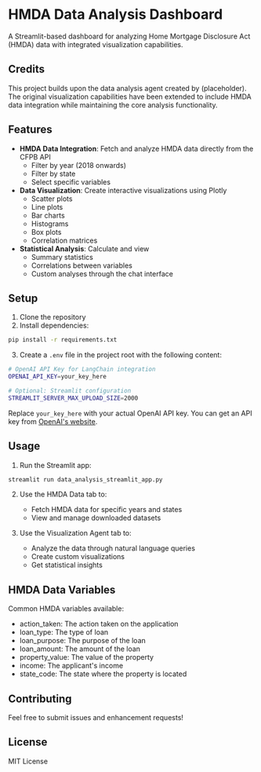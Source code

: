 # HMDA Data Analysis Dashboard

A Streamlit-based dashboard for analyzing Home Mortgage Disclosure Act (HMDA) data with integrated visualization capabilities.

## Credits

This project builds upon the data analysis agent created by (placeholder). The original visualization capabilities have been extended to include HMDA data integration while maintaining the core analysis functionality.

## Features

- **HMDA Data Integration**: Fetch and analyze HMDA data directly from the CFPB API
  - Filter by year (2018 onwards)
  - Filter by state
  - Select specific variables
- **Data Visualization**: Create interactive visualizations using Plotly
  - Scatter plots
  - Line plots
  - Bar charts
  - Histograms
  - Box plots
  - Correlation matrices
- **Statistical Analysis**: Calculate and view
  - Summary statistics
  - Correlations between variables
  - Custom analyses through the chat interface

## Setup

1. Clone the repository
2. Install dependencies:
```bash
pip install -r requirements.txt
```
3. Create a `.env` file in the project root with the following content:
```bash
# OpenAI API Key for LangChain integration
OPENAI_API_KEY=your_key_here

# Optional: Streamlit configuration
STREAMLIT_SERVER_MAX_UPLOAD_SIZE=2000
```

Replace `your_key_here` with your actual OpenAI API key. You can get an API key from [OpenAI's website](https://platform.openai.com/api-keys).

## Usage

1. Run the Streamlit app:
```bash
streamlit run data_analysis_streamlit_app.py
```

2. Use the HMDA Data tab to:
   - Fetch HMDA data for specific years and states
   - View and manage downloaded datasets

3. Use the Visualization Agent tab to:
   - Analyze the data through natural language queries
   - Create custom visualizations
   - Get statistical insights

## HMDA Data Variables

Common HMDA variables available:
- action_taken: The action taken on the application
- loan_type: The type of loan
- loan_purpose: The purpose of the loan
- loan_amount: The amount of the loan
- property_value: The value of the property
- income: The applicant's income
- state_code: The state where the property is located

## Contributing

Feel free to submit issues and enhancement requests!

## License

MIT License
